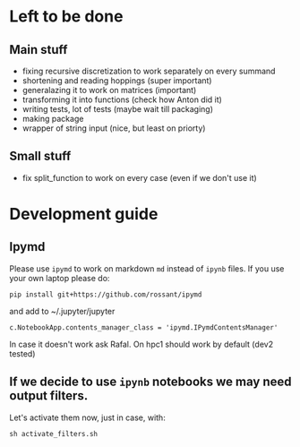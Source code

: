 # Left to be done
## Main stuff
* fixing recursive discretization to work separately on every summand
* shortening and reading hoppings (super important)
* generalazing it to work on matrices (important)
* transforming it into functions (check how Anton did it)
* writing tests, lot of tests (maybe wait till packaging)
* making package
* wrapper of string input (nice, but least on priorty)
## Small stuff
* fix split_function to work on every case (even if we don't use it)

# Development guide


## Ipymd
Please use ``ipymd`` to work on markdown ``md`` instead of ``ipynb`` files.
If you use your own laptop please do:
```
pip install git+https://github.com/rossant/ipymd
```
and add to ~/.jupyter/jupyter
```
c.NotebookApp.contents_manager_class = 'ipymd.IPymdContentsManager'
```

In case it doesn't work ask Rafal. On hpc1 should work by default (dev2 tested)


## If we decide to use ``ipynb`` notebooks we may need output filters.
Let's activate them now, just in case, with:
```
sh activate_filters.sh
```
